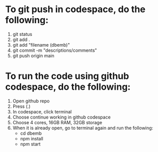 # To git push in codespace, do the following:

1. git status
2. git add .
3. git add "filename (dbemb)"
4.  git commit -m "descriptions/comments"
5.  git push origin main

# To run the code using github codespace, do the following: 

1. Open github repo
2. Press (.)
3. In codespace, click terminal
4. Choose continue working in github codespace
5. Choose 4 cores, 16GB RAM, 32GB storage
6. When it is already open, go to terminal again and run the following:
   * cd dbemb
   * npm install
   * npm start
